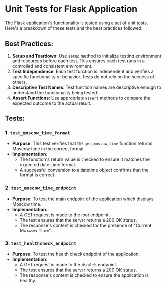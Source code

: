 # Unit Tests for Flask Application

The Flask application's functionality is tested using a set of unit tests. Here's a breakdown of these tests and the best practices followed:

## Best Practices:

1. **Setup and Teardown**: Use `setUp` method to initialize testing environment and resources before each test. This ensures each test runs in a controlled and consistent environment.
2. **Test Independence**: Each test function is independent and verifies a specific functionality or behavior. Tests do not rely on the success of others.
3. **Descriptive Test Names**: Test function names are descriptive enough to understand the functionality being tested.
4. **Assert Functions**: Use appropriate `assert` methods to compare the expected outcome to the actual result.

## Tests:

### 1. `test_moscow_time_format`

- **Purpose**: This test verifies that the `get_moscow_time` function returns Moscow time in the correct format.
- **Implementation**:
  - The function's return value is checked to ensure it matches the expected date-time format. 
  - A successful conversion to a datetime object confirms that the format is correct.

### 2. `test_moscow_time_endpoint`

- **Purpose**: To test the main endpoint of the application which displays Moscow time.
- **Implementation**:
  - A GET request is made to the root endpoint.
  - The test ensures that the server returns a 200 OK status.
  - The response's content is checked for the presence of "Current Moscow Time".

### 3. `test_healthcheck_endpoint`

- **Purpose**: To test the health check endpoint of the application.
- **Implementation**:
  - A GET request is made to the `/health` endpoint.
  - The test ensures that the server returns a 200 OK status.
  - The response's content is checked to ensure the application is healthy.
  